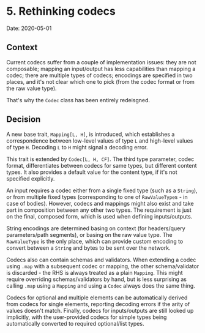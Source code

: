 # 5. Rethinking codecs

Date: 2020-05-01

## Context

Current codecs suffer from a couple of implementation issues: they are not composable; mapping an input/output
has less capabilities than mapping a codec; there are multiple types of codecs; encodings are specified in
two places, and it's not clear which one to pick (from the codec format or from the raw value type).

That's why the `Codec` class has been entirely redeisgned.

## Decision

A new base trait, `Mapping[L, H]`, is introduced, which establishes a correspondence between low-level values 
of type `L` and high-level values of type `H`. Decoding `L` to `H` might signal a decoding error.

This trait is extended by `Codec[L, H, CF]`. The third type parameter, codec format, differentiates between codecs
for same types, but different content types. It also provides a default value for the content type, if it's not 
specified explicitly.

An input requires a codec either from a single fixed type (such as a `String`), or from multiple fixed types 
(corresponding to one of `RawValueType`s - in case of bodies). However, codecs and mappings might also exist and
take part in composition between any other two types. The requirement is just on the final, composed form, which
is used when defining inputs/outputs.

String encodings are determined basing on context (for headers/query parameters/path segments), or basing on the
raw value type. The `RawValueType` is the only place, which can provide custom encoding to convert between a `String`
and bytes to be sent over the network.

Codecs also can contain schemas and validators. When extending a codec using `.map` with a subsequent codec or mapping,
the other schema/validator is discarded - the RHS is always treated as a plain `Mapping`. This might require overriding
schemas/validators by hand, but is less surprising as calling `.map` using a `Mapping` and using a `Codec` always does
the same thing.

Codecs for optional and multiple elements can be automatically derived from codecs for single elements, reporting
decoding errors if the arity of values doesn't match. Finally, codecs for inputs/outputs are still looked up implicitly,
with the user-provided codecs for simple types being automatically converted to required optional/list types. 